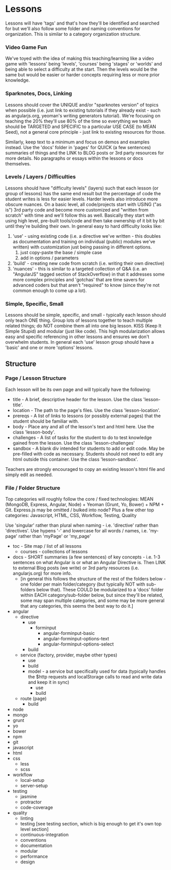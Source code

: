# Lessons

Lessons will have 'tags' and that's how they'll be identified and searched for but we'll also follow some folder and naming conventions for organization. This is similar to a category organization structure.


### Video Game Fun
We've toyed with the idea of making this teaching/learning like a video game with 'lessons' being 'levels', 'courses' being 'stages' or 'worlds' and being able to select a difficulty at the start. Then the levels would be the same but would be easier or harder concepts requiring less or more prior knowledge.


### Sparknotes, Docs, Linking
Lessons should cover the UNIQUE and/or "sparknotes version" of topics when possible (i.e. just link to existing tutorials if they already exist - such as angularjs.org, yeoman's writing generators tutorial). We're focusing on teaching the 20% they'll use 80% of the time so everything we teach should be TARGETED and SPECIFIC to a particular USE CASE (to MEAN Seed), not a general core principle - just link to existing resources for those.

Similarly, keep text to a minimum and focus on demos and examples instead. Use the 'docs' folder in 'pages' for QUICK (a few sentences) summaries of things and the LINK to BLOG posts or 3rd party resources for more details. No paragraphs or essays within the lessons or docs themselves.


### Levels / Layers / Difficulties
Lessons should have "difficulty levels" (layers) such that each lesson (or group of lessons) has the same end result but the percentage of code the student writes is less for easier levels. Harder levels also introduce more obscure nuances. On a basic level, all code/projects start with USING ("as is") 3rd party code and become more customized and "written from scratch" with time and we'll follow this as well. Basically they start with using high level, pre-built tools/code and then take ownership of it bit by bit until they're building their own. In general easy to hard difficulty looks like:

1. 'use' - using existing code (i.e. a directive we've written - this doubles as documentation and training on individual (public) modules we've written) with customization just being passing in different options.
	1. just copy-paste the base / simple case
	2. add in options / parameters
2. 'build' - creating new code from scratch (i.e. writing their own directive)
3. 'nuances' - this is similar to a targeted collection of Q&A (i.e. an "AngularJS" tagged section of StackOverflow) in that it addresses some more complex principles and 'gotchas' that are time savers for advanced coders but that aren't "required" to know (since they're not common enough to come up a lot).


### Simple, Specific, Small
Lessons should be simple, specific, and small - typically each lesson should only teach ONE thing. Group lots of lessons together to teach multiple related things; do NOT combine them all into one big lesson. KISS (Keep It Simple Stupid) and modular (just like code). This high modularization allows easy and specific referencing in other lessons and ensures we don't overwhelm students.
In general each 'use' lesson group should have a 'basic' and one or more 'options' lessons.


## Structure

### Page / Lesson Structure
Each lesson will be its own page and will typically have the following:

- title - A brief, descriptive header for the lesson. Use the class 'lesson-title'.
- location - The path to the page's files. Use the class 'lesson-location'.
- prereqs - A list of links to lessons (or possibly external pages) that the student should be familiar with.
- body - Place any and all of the lesson's text and html here. Use the class 'lesson-body'.
- challenges - A list of tasks for the student to do to test knowledge gained from the lesson. Use the class 'lesson-challenges'
- sandbox - A blank div intended for students to add or edit code. May be pre-filled with code as necessary. Students should not need to edit any html outside this container. Use the class 'lesson-sandbox'.

Teachers are strongly encouraged to copy an existing lesson's html file and simply edit as needed.


### File / Folder Structure
Top categories will roughly follow the core / fixed technologies: MEAN (MongoDB, Express, Angular, Node) + Yeoman (Grunt, Yo, Bower) + NPM + Git. Express.js may be omitted / bulked into node?
Plus a few other top categories: Javascript, HTML, CSS, Workflow, Testing, Quality

Use 'singular' rather than plural when naming - i.e. 'directive' rather than 'directives'.
Use hypens '-' and lowercase for all words / names, i.e. 'my-page' rather than 'myPage' or 'my_page'


- toc - Site map / list of all lessons
	- courses - collections of lessons
- docs - SHORT summaries (a few sentences) of key concepts - i.e. 1-3 sentences on what Angular is or what an Angular Directive is. Then LINK to external Blog posts (we write) or 3rd party resources (i.e. angularjs.org) for more info.
	- [in general this follows the structure of the rest of the folders below - one folder per main folder/category (but typically NOT with sub-folders below that). These COULD be modularized to a 'docs' folder within EACH category/sub-folder below, but since they'll be related, some may span multiple categories, and some may be more general that any categories, this seems the best way to do it.]
- angular
	- directive
		- use
			- forminput
				- angular-forminput-basic
				- angular-forminput-options-text
				- angular-forminput-options-select
		- build
	- service (factory, provider, maybe other types)
		- use
		- build
		- model - a service but specifically used for data (typically handles the $http requests and localStorage calls to read and write data and keep it in sync)
			- use
			- build
	- route (page)
		- build
- node
- mongo
- grunt
- yo
- bower
- npm
- git
- javascript
- html
- css
	- less
	- scss
- workflow
	- local-setup
	- server-setup
- testing
	- jasmine
	- protractor
	- code-coverage
- quality
	- linting
	- testing [see testing section, which is big enough to get it's own top level section]
	- continuous-integration
	- conventions
	- documentation
	- modular
	- performance
	- design

